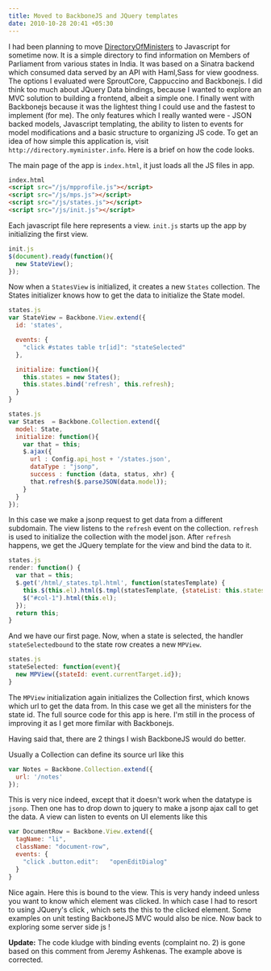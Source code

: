 ```yaml
---
title: Moved to BackboneJS and JQuery templates
date: 2010-10-28 20:41 +05:30
---
```

I had been planning to move [DirectoryOfMinisters](http://directory.myminister.info/) to Javascript for sometime now. It is a simple directory to find information on Members of Parliament from various states in India. It was based on a Sinatra backend which consumed data served by an API with Haml,Sass for view goodness.
The options I evaluated were SproutCore, Cappuccino and Backbonejs. I did think too much about JQuery Data bindings, because I wanted to explore an MVC solution to building a frontend, albeit a simple one. I finally went with Backbonejs because it was the lightest thing I could use and the fastest to implement (for me). The only features which I really wanted were - JSON backed models, Javascript templating, the ability to listen to events for model modifications and a basic structure to organizing JS code.
To get an idea of how simple this application is, visit `http://directory.myminister.info`. Here is a brief on how the code looks.

The main page of the app is `index.html`, it just loads all the JS files in app.

```html
index.html
<script src="/js/mpprofile.js"></script>
<script src="/js/mps.js"></script>
<script src="/js/states.js"></script>
<script src="/js/init.js"></script>
```

Each javascript file here represents a view. `init.js` starts up the app by initializing the first view.

```javascript
init.js
$(document).ready(function(){
  new StateView();
});
```

Now when a `StatesView` is initialized, it creates a new `States` collection. The States initializer knows how to get the data to initialize the State model.

```javascript
states.js
var StateView = Backbone.View.extend({
  id: 'states',

  events: {
    "click #states table tr[id]": "stateSelected"
  },

  initialize: function(){
    this.states = new States();
    this.states.bind('refresh', this.refresh);
  }
}
```

```javascript
states.js
var States  = Backbone.Collection.extend({
  model: State,
  initialize: function(){
    var that = this;
    $.ajax({
      url : Config.api_host + '/states.json',
      dataType : "jsonp",
      success : function (data, status, xhr) {
      that.refresh($.parseJSON(data.model));
    }
  }
});

```

In this case we make a jsonp request to get data from a different subdomain. The view listens to the `refresh` event on the collection. `refresh` is used to initialize the collection with the model json. After `refresh` happens, we get the JQuery template for the view and bind the data to it.

```javascript
states.js
render: function() {
  var that = this;
  $.get('/html/_states.tpl.html', function(statesTemplate) {
    this.$(this.el).html($.tmpl(statesTemplate, {stateList: this.states.models}););
    $("#col-1").html(this.el);
  });
  return this;
}
```

And we have our first page. Now, when a state is selected, the handler `stateSelectedbound` to the state row creates a new `MPView`.

```javascript
states.js
stateSelected: function(event){
  new MPView({stateId: event.currentTarget.id});
}
```

The `MPView` initialization again initializes the Collection first, which knows which url to get the data from. In this case we get all the ministers for the state id.
The full source code for this app is here. I'm still in the process of improving it as I get more fimilar with Backbonejs. 

Having said that, there are 2 things I wish BackboneJS would do better.

Usually a Collection can define its source url like this

```javascript
var Notes = Backbone.Collection.extend({
  url: '/notes'
});
```

This is very nice indeed, except that it doesn't work when the datatype is `jsonp`. Then one has to drop down to jquery to make a jsonp ajax call to get the data.
A view can listen to events on UI elements like this

```javascript
var DocumentRow = Backbone.View.extend({
  tagName: "li",
  className: "document-row",
  events: {
    "click .button.edit":   "openEditDialog"
  }
}
```

Nice again. Here this is bound to the view. This is very handy indeed unless you want to know which element was clicked. In which case I had to resort to using JQuery's click , which sets the this to the clicked element.
Some examples on unit testing BackboneJS MVC would also be nice.
Now back to exploring some server side js !

**Update:** The code kludge with binding events (complaint no. 2) is gone based on this comment from Jeremy Ashkenas. The example above is corrected.

